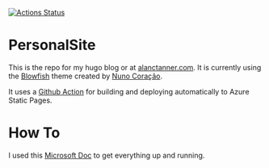 
[![Actions Status](https://github.com/AlanTanner/PersonalSite/workflows/Azure%20Static%20Web%20Apps%20CI/CD/badge.svg)](https://github.com/AlanTanner/PersonalSite/actions)

# PersonalSite
This is the repo for my hugo blog or at [alanctanner.com](https://www.alanctanner.com). It is currently using the [Blowfish](https://github.com/nunocoracao/blowfish) theme created by [Nuno Coração](https://github.com/nunocoracao).

It uses a [Github Action](https://github.com/peaceiris/actions-hugo) for building and deploying automatically to Azure Static Pages.

# How To
I used this [Microsoft Doc](https://docs.microsoft.com/en-us/azure/static-web-apps/publish-hugo) to get everything up and running.
